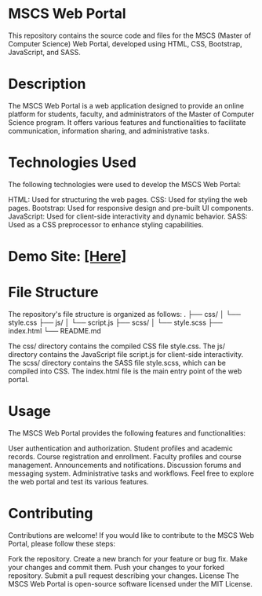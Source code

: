 # MSCS Web Portal
This repository contains the source code and files for the MSCS (Master of Computer Science) Web Portal, developed using HTML, CSS, Bootstrap, JavaScript, and SASS.

# Description
The MSCS Web Portal is a web application designed to provide an online platform for students, faculty, and administrators of the Master of Computer Science program. It offers various features and functionalities to facilitate communication, information sharing, and administrative tasks.

# Technologies Used

The following technologies were used to develop the MSCS Web Portal:

HTML: Used for structuring the web pages.
CSS: Used for styling the web pages.
Bootstrap: Used for responsive design and pre-built UI components.
JavaScript: Used for client-side interactivity and dynamic behavior.
SASS: Used as a CSS preprocessor to enhance styling capabilities.

# Demo Site: [[Here]](http://127.0.0.1:5500/concept-master/index.html)

# File Structure
The repository's file structure is organized as follows:
.
├── css/
│   └── style.css
├── js/
│   └── script.js
├── scss/
│   └── style.scss
├── index.html
└── README.md

The css/ directory contains the compiled CSS file style.css.
The js/ directory contains the JavaScript file script.js for client-side interactivity.
The scss/ directory contains the SASS file style.scss, which can be compiled into CSS.
The index.html file is the main entry point of the web portal.

# Usage
The MSCS Web Portal provides the following features and functionalities:

User authentication and authorization.
Student profiles and academic records.
Course registration and enrollment.
Faculty profiles and course management.
Announcements and notifications.
Discussion forums and messaging system.
Administrative tasks and workflows.
Feel free to explore the web portal and test its various features.

# Contributing
Contributions are welcome! If you would like to contribute to the MSCS Web Portal, please follow these steps:

Fork the repository.
Create a new branch for your feature or bug fix.
Make your changes and commit them.
Push your changes to your forked repository.
Submit a pull request describing your changes.
License
The MSCS Web Portal is open-source software licensed under the MIT License.




